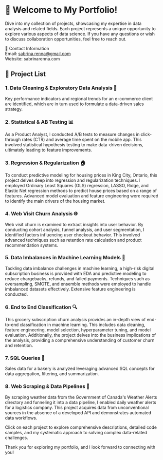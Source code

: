 # 👋 Welcome to My Portfolio!
Dive into my collection of projects, showcasing my expertise in data analysis and related fields. Each project represents a unique opportunity to explore various aspects of data science. If you have any questions or wish to discuss collaboration opportunities, feel free to reach out.

📧 Contact Information<br>
Email: sabrina.renna@gmail.com<br> 
Website: sabrinarenna.com<br>

## 📂 Project List
### 1. Data Cleaning & Exploratory Data Analysis 🧹
Key performance indicators and regional trends for an e-commerce client are identified, which are in turn used to formulate a data-driven sales strategy.

### 2. Statistical & AB Testing 📊
As a Product Analyst, I conducted A/B tests to measure changes in click-through rates (CTR) and average time spent on the mobile app. This involved statistical hypothesis testing to make data-driven decisions, ultimately leading to feature improvements.

### 3. Regression & Regularization 🏠
To conduct predictive modeling for housing prices in King City, Ontario, this project delves deep into regression and regularization techniques. I employed Ordinary Least Squares (OLS) regression, LASSO, Ridge, and Elastic Net regression methods to predict house prices based on a range of features. Advanced model evaluation and feature engineering were required to identify the main drivers of the housing market.

### 4. Web Visit Churn Analysis 🌐
Web visit churn is examined to extract insights into user behavior. By conducting cohort analysis, funnel analysis, and user segmentation, I identified factors influencing user checkout behavior. This involved advanced techniques such as retention rate calculation and product recommendation systems.

### 5. Data Imbalances in Machine Learning Models 🤖
Tackling data imbalance challenges in machine learning, a high-risk digital subscription business is provided with EDA and predictive modeling to reduce chargebacks, refunds, and failed payments. Techniques such as oversampling, SMOTE, and ensemble methods were employed to handle imbalanced datasets effectively. Extensive feature engineering is conducted.

### 6. End to End Classification 🔍
This grocery subscription churn analysis provides an in-depth view of end-to-end classification in machine learning. This includes data cleaning, feature engineering, model selection, hyperparameter tuning, and model evaluation. Additionally, the project delves into the business implications of the analysis, providing a comprehensive understanding of customer churn and retention.

### 7. SQL Queries 💼
Sales data for a bakery is analyzed leveraging advanced SQL concepts for data aggregation, filtering, and summarization. 

### 8. Web Scraping & Data Pipelines 🚀
By scraping weather data from the Government of Canada's Weather Alerts directory and funneling it into a data pipeline, I enabled daily weather alerts for a logistics company. This project acquires data from unconventional sources in the absence of a developed API and demonstrates automated data workflows.

Click on each project to explore comprehensive descriptions, detailed code samples, and my systematic approach to solving complex data-related challenges.

Thank you for exploring my portfolio, and I look forward to connecting with you! 
